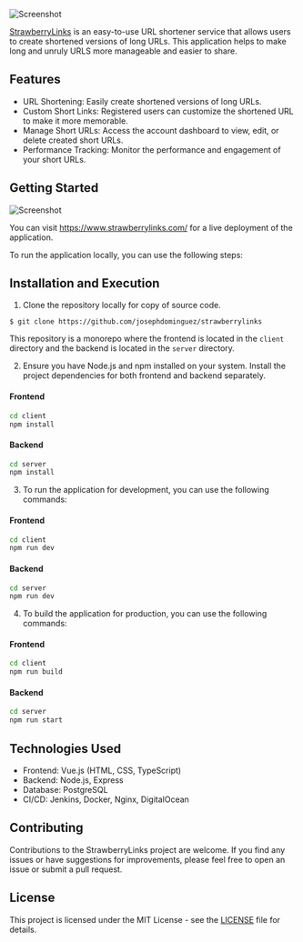 ![Screenshot](https://i.imgur.com/2Hwk4I0.png)

[StrawberryLinks](https://www.strawberrylinks.com/) is an easy-to-use URL shortener service that allows users to create 
shortened versions of long URLs. This application helps to make long and unruly URLS 
more manageable and easier to share. 

## Features

- URL Shortening: Easily create shortened versions of long URLs.
- Custom Short Links: Registered users can customize the shortened URL to make it more memorable.
- Manage Short URLs: Access the account dashboard to view, edit, or delete created short URLs.
- Performance Tracking: Monitor the performance and engagement of your short URLs.

## Getting Started

![Screenshot](https://i.imgur.com/i24CaRK.png)

You can visit https://www.strawberrylinks.com/ for a live deployment of the application.

To run the application locally, you can use the following steps:

## Installation and Execution

1. Clone the repository locally for copy of source code.

`$ git clone https://github.com/josephdominguez/strawberrylinks`

This repository is a monorepo where the frontend is located in the `client` directory and the backend is 
located in the `server` directory.

2. Ensure you have Node.js and npm installed on your system. Install the project dependencies for both frontend and backend separately.

#### Frontend

```bash
cd client
npm install
```

#### Backend

```bash
cd server
npm install
```

3. To run the application for development, you can use the following commands:

#### Frontend

```bash
cd client
npm run dev
```

#### Backend

```bash
cd server
npm run dev
```

4. To build the application for production, you can use the following commands:

#### Frontend

```bash
cd client
npm run build
```

#### Backend

```bash
cd server
npm run start
```

## Technologies Used

- Frontend: Vue.js (HTML, CSS, TypeScript)
- Backend: Node.js, Express
- Database: PostgreSQL
- CI/CD: Jenkins, Docker, Nginx, DigitalOcean

## Contributing

Contributions to the StrawberryLinks project are welcome. If you find any issues or have suggestions for improvements, please feel free to open an issue or submit a pull request.

## License

This project is licensed under the MIT License - see the [LICENSE](LICENSE) file for details.
